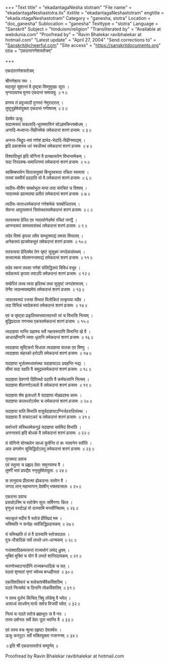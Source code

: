 +++
"Text title" = "ekadantagaNesha stotram"
"File name" = "ekadantagaNeshastotra.itx"
itxtitle = "ekadantagaNeshastotram"
engtitle = "ekada.ntagaNeshastotram"
Category = "ganesha, stotra"
Location = "doc_ganesha"
Sublocation = "ganesha"
Texttype = "stotra"
Language = "Sanskrit"
Subject = "hinduism/religion"
"Transliterated by" = "Available at webdunia.com"
"Proofread by" = "Ravin Bhalekar ravibhalekar at hotmail.com"
"Latest update" = "April 27, 2004"
"Send corrections to" = "Sanskrit@cheerful.com"
"Site access" = "https://sanskritdocuments.org"
title = "एकदन्तगणेशस्तोत्रम्"

+++
  
 एकदंतगणेशस्तोत्रम्   
  
श्रीगणेशाय नमः ।  
मदासुरं सुशान्तं वै दृष्ट्वा विष्णुमुखाः सुराः ।  
भृग्वादयश्च मुनय एकदन्तं समाययुः ॥ १॥  
  
प्रणम्य तं प्रपूज्यादौ पुनस्तं नेमुरादरात् ।  
तुष्टुवुर्हर्षसंयुक्ता एकदन्तं गणेश्वरम् ॥ २॥  
  
देवर्षय ऊचुः  
सदात्मरूपं सकलादि-भूतममायिनं सोऽहमचिन्त्यबोधम् ।  
अनादि-मध्यान्त-विहीनमेकं तमेकदन्तं शरणं व्रजामः ॥ ३॥  
  
अनन्त-चिद्रूप-मयं गणेशं ह्यभेद-भेदादि-विहीनमाद्यम् ।  
हृदि प्रकाशस्य धरं स्वधीस्थं तमेकदन्तं शरणं व्रजामः ॥ ४॥  
  
विश्वादिभूतं हृदि योगिनां वै प्रत्यक्षरूपेण विभान्तमेकम् ।  
सदा निरालम्ब-समाधिगम्यं तमेकदन्तं शरणं व्रजामः ॥ ५॥  
  
स्वबिम्बभावेन विलासयुक्तं बिन्दुस्वरूपा रचिता स्वमाया ।  
तस्यां स्ववीर्यं प्रददाति यो वै तमेकदन्तं शरणं व्रजामः ॥ ६॥  
  
त्वदीय-वीर्येण समर्थभूता माया तया संरचितं च विश्वम् ।  
नादात्मकं ह्यात्मतया प्रतीतं तमेकदन्तं शरणं व्रजामः ॥ ७॥  
  
त्वदीय-सत्ताधरमेकदन्तं गणेशमेकं त्रयबोधितारम् ।  
सेवन्त आपुस्तमजं त्रिसंस्थास्तमेकदन्तं शरणं व्रजामः ॥ ८॥  
  
ततस्त्वया प्रेरित एव नादस्तेनेदमेवं रचितं जगद्वै ।  
आनन्दरूपं समभावसंस्थं तमेकदन्तं शरणं व्रजामः ॥ ९॥  
  
तदेव विश्वं कृपया तवैव सम्भूतमाद्यं तमसा विभातम् ।  
अनेकरूपं ह्यजमेकभूतं तमेकदन्तं शरणं व्रजामः ॥ १०॥  
  
ततस्त्वया प्रेरितमेव तेन सृष्टं सुसूक्ष्मं जगदेकसंस्थम् ।  
सत्त्वात्मकं श्वेतमनन्तमाद्यं तमेकदन्तं शरणं व्रजामः ॥ ११॥  
  
तदेव स्वप्नं तपसा गणेशं संसिद्धिरूपं विविधं वभूव ।  
सदेकरूपं कृपया तवाऽपि तमेकदन्तं शरणं व्रजामः ॥ १२॥  
  
सम्प्रेरितं तच्च त्वया हृदिस्थं तथा सुसृष्टं जगदंशरूपम् ।  
तेनैव जाग्रन्मयमप्रमेयं तमेकदन्तं शरणं व्रजामः ॥ १३॥  
  
जाग्रत्स्वरूपं रजसा विभातं विलोकितं तत्कृपया यदैव ।  
तदा विभिन्नं भवदेकरूपं तमेकदन्तं शरणं व्रजामः ॥ १४॥  
  
एवं च सृष्ट्वा प्रकृतिस्वभावात्तदन्तरे त्वं च विभासि नित्यम् ।  
बुद्धिप्रदाता गणनाथ एकस्तमेकदन्तं शरणं व्रजामः ॥ १५॥  
  
त्वदाज्ञया भान्ति ग्रहाश्च सर्वे नक्षत्ररूपाणि विभान्ति खे वै ।  
आधारहीनानि त्वया धृतानि तमेकदन्तं शरणं व्रजामः ॥ १६॥  
  
त्वदाज्ञया सृष्टिकरो विधाता त्वदाज्ञया पालक एव विष्णुः ।  
त्वदाज्ञया संहरको हरोऽपि तमेकदन्तं शरणं व्रजामः ॥ १७॥  
  
यदाज्ञया भूर्जलमध्यसंस्था यदाज्ञयाऽपः प्रवहन्ति नद्यः ।  
सीमां सदा रक्षति वै समुद्रस्तमेकदन्तं शरणं व्रजामः ॥ १८॥  
  
यदाज्ञया देवगणो दिविस्थो ददाति वै कर्मफलानि नित्यम् ।  
यदाज्ञया शैलगणोऽचलो वै तमेकदन्तं शरणं व्रजामः ॥ १९॥  
  
यदाज्ञया शेष इलाधरो वै यदाज्ञया मोहप्रदश्च कामः ।  
यदाज्ञया कालधरोऽर्यमा च तमेकदन्तं शरणं व्रजामः ॥ २०॥  
  
यदाज्ञया वाति विभाति वायुर्यदाज्ञयाऽग्निर्जठरादिसंस्थः ।  
यदाज्ञया वै सचराऽचरं च तमेकदन्तं शरणं व्रजामः ॥ २१॥  
  
सर्वान्तरे संस्थितमेकगूढं यदाज्ञया सर्वमिदं विभाति ।  
अनन्तरूपं हृदि बोधकं वै तमेकदन्तं शरणं व्रजामः ॥ २२॥  
  
यं योगिनो योगबलेन साध्यं कुर्वन्ति तं कः स्तवनेन स्तौति ।  
अतः प्रणामेन सुसिद्धिदोऽस्तु तमेकदन्तं शरणं व्रजामः ॥ २३॥  
  
गृत्समद उवाच  
एवं स्तुत्वा च प्रह्लाद देवाः समुनयश्च वै ।  
तूष्णीं भावं प्रपद्यैव ननृतुर्हर्षसंयुताः ॥ २४॥  
  
स तानुवाच प्रीतात्मा ह्येकदन्तः स्तवेन वै ।  
जगाद तान् महाभागान् देवर्षीन् भक्तवत्सलः ॥ २५॥  
  
एकदन्त उवाच  
प्रसन्नोऽस्मि च स्तोत्रेण सुराः सर्षिगणाः किल ।  
वृणुध्वं वरदोऽहं वो दास्यामि मनसीप्सितम् ॥ २६॥  
  
भवत्कृतं मदीयं वै स्तोत्रं प्रीतिप्रदं मम ।  
भविष्यति न सन्देहः सर्वसिद्धिप्रदायकम् ॥ २७॥  
  
यं यमिच्छति तं तं वै दास्यामि स्तोत्रपाठतः ।  
पुत्र-पौत्रादिकं सर्वं लभते धन-धान्यकम् ॥ २८॥  
  
गजाश्वादिकमत्यन्तं राज्यभोगं लभेद् ध्रुवम् ।  
भुक्तिं मुक्तिं च योगं वै लभते शान्तिदायकम् ॥ २९॥  
  
मारणोच्चाटनादीनि राज्यबन्धादिकं च यत् ।  
पठतां शृण्वतां नृणां भवेच्च बन्धहीनता ॥ ३०॥  
  
एकविंशतिवारं च श्लोकांश्चैवैकविंशतिम् ।  
पठते नित्यमेवं च दिनानि त्वेकविंशतिम् ॥ ३१॥  
  
न तस्य दुर्लभं किंचित् त्रिषु लोकेषु वै भवेत् ।  
असाध्यं साधयेन् मर्त्यः सर्वत्र विजयी भवेत् ॥ ३२॥  
  
नित्यं यः पठते स्तोत्रं ब्रह्मभूतः स वै नरः ।  
तस्य दर्शनतः सर्वे देवाः पूता भवन्ति वै ॥ ३३॥  
  
एवं तस्य वचः श्रुत्वा प्रहृष्टा देवतर्षयः ।  
ऊचुः करपुटाः सर्वे भक्तियुक्ता गजाननम् ॥ ३४॥  
  
॥ इति श्री एकदन्तस्तोत्रं सम्पूर्णम् ॥  
  
  
Proofread by Ravin Bhalekar ravibhalekar at hotmail.com  
  
  
